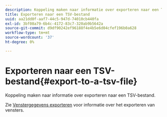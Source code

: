 ```yaml
---
description: Koppeling maken naar informatie over exporteren naar een TSV-bestand.
title: Exporteren naar een TSV-bestand
uuid: aa21dd0f-aaf7-44c5-947d-74010cb440fa
exl-id: 3bf08a79-6b4c-4172-83c7-320ab9b5642a
source-git-commit: d9df90242ef96188f4e4b5e6d04cfef196b0a628
workflow-type: tm+mt
source-wordcount: '37'
ht-degree: 0%

---
```


# Exporteren naar een TSV-bestand{#export-to-a-tsv-file}

Koppeling maken naar informatie over exporteren naar een TSV-bestand.

Zie [Venstergegevens exporteren](../../../../home/c-get-started/c-wk-win-wksp/c-exp-win-data.md#concept-8df61d64ed434cc5a499023c44197349) voor informatie over het exporteren van vensters.
